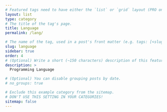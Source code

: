 ```yaml
---
# Featured tags need to have either the `list` or `grid` layout (PRO only).
layout: list
type: category
# The title of the tag's page.
title: Language
permalink: /lang/

# The name of the tag, used in a post's front matter (e.g. tags: [<slug>]).
slug: language
sidebar: true
order: 4
# (Optional) Write a short (~150 characters) description of this featured tag.
description: >
  Programming Language

# (Optional) You can disable grouping posts by date.
# no_groups: true

# Exclude this example category from the sitemap.
# DON'T USE THIS SETTING IN YOUR CATEGORIES!
sitemap: false
---
```

